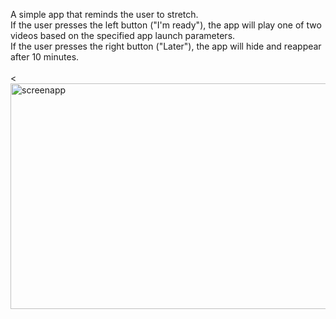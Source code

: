 A simple app that reminds the user to stretch.<br>
If the user presses the left button ("I'm ready"), the app will play one of two videos based on the specified app launch parameters.<br>
If the user presses the right button ("Later"), the app will hide and reappear after 10 minutes.<br><br>
<<img width="730" height="361" alt="screenapp" src="https://github.com/user-attachments/assets/8ffac459-3963-4460-98e4-e9c1c8fb0fd7" />

